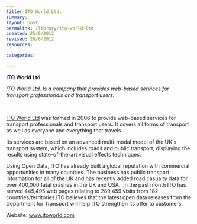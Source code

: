 ```yaml
---
title: ITO World Ltd.
summary: 
layout: post
permalink: /library/ito-world-ltd
created: 25/6/2012
revised: 26/6/2012
resources:

categories:

---
```


<p><strong>ITO World Ltd</strong></p>
<p><em>ITO World Ltd. Is a company that provides web-based services for transport professionals and transport users.</em></p>
<p> </p>
<p><a href="http://www.itoworld.com" rel="nofollow">ITO World Ltd</a> was formed in 2006 to provide web-based services for transport professionals and transport users. It covers all forms of transport as well as everyone and everything that travels.</p>
<p>Its services are based on an advanced multi-modal model of the UK's transport system, which includes roads and public transport, displaying the results using state-of-the-art visual effects techniques.</p>
<p>Using Open Data, ITO has already built a global reputation with commercial opportunities in many countries. The business has public transport information for all of the UK and has recently added road casualty data for over 400,000 fatal crashes in the UK and USA.  In the past month ITO has served 445,495 web pages relating to 289,459 visits from 182 countries/territories.ITO believes that the latest open data releases from the Department for Transport will help ITO strengthen its offer to customers.</p>
<p>Website: <a href="http://www.itoworld.com" rel="nofollow">www.itoworld.com</a></p>
